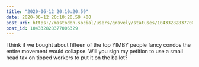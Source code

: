 ```yaml
---
title: "2020-06-12 20:10:20.59"
date: 2020-06-12 20:10:20.59 +00
post_uri: https://mastodon.social/users/gravely/statuses/104332828377006329
post_id: 104332828377006329
---
```

I think if we bought about fifteen of the top YIMBY people fancy condos the entire movement would collapse. Will you sign my petition to use a small head tax on tipped workers to put it on the ballot?


